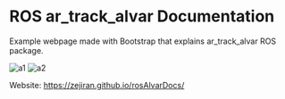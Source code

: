 # ROS ar_track_alvar Documentation
Example webpage made with Bootstrap that explains ar_track_alvar ROS package.

<img src="https://i.ibb.co/Jdrq5pG/a1.png" alt="a1" border="0">

<img src="https://i.ibb.co/HB86NRm/a2.png" alt="a2" border="0">

Website: https://zejiran.github.io/rosAlvarDocs/

